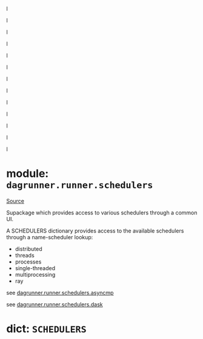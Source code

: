 
l

l

l

l

l

l

l

l

l

l

l

l

l



# module: `dagrunner.runner.schedulers`

[Source](../dagrunner/runner/schedulers/__init__.py#L0)

Supackage which provides access to various schedulers through a common UI.

A SCHEDULERS dictionary provides access to the available schedulers through a
name-scheduler lookup:
- distributed
- threads
- processes
- single-threaded
- multiprocessing
- ray

see [dagrunner.runner.schedulers.asyncmp](dagrunner.runner.schedulers.asyncmp.md#module_dagrunner_runner_schedulers_asyncmp)

see [dagrunner.runner.schedulers.dask](dagrunner.runner.schedulers.dask.md#module_dagrunner_runner_schedulers_dask)

# dict: `SCHEDULERS`

